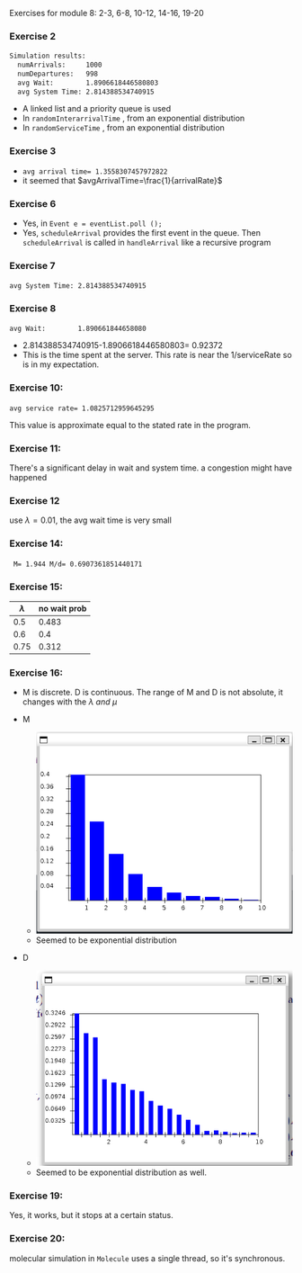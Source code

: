 Exercises for module 8: 2-3, 6-8, 10-12, 14-16, 19-20

### Exercise 2

```
Simulation results:
  numArrivals:     1000
  numDepartures:   998
  avg Wait:        1.8906618446580803
  avg System Time: 2.814388534740915
```

- A linked list and a priority queue is used
- In `randomInterarrivalTime` , from an exponential distribution
- In `randomServiceTime` , from an exponential distribution

### Exercise 3

- `avg arrival time= 1.3558307457972822`
- it seemed that $avgArrivalTime=\frac{1}{arrivalRate}$

### Exercise 6

- Yes, in `Event e = eventList.poll ();`
- Yes, `scheduleArrival` provides the first event in the queue. Then `scheduleArrival` is called in `handleArrival` like a recursive program

### Exercise 7

`avg System Time: 2.814388534740915`

### Exercise 8

`avg Wait:        1.890661844658080`

- 2.814388534740915-1.8906618446580803= 0.92372
- This is the time spent at the server. This rate is near the 1/serviceRate so is in my expectation.

### Exercise 10:

`avg service rate= 1.0825712959645295`

This value is approximate equal to the stated rate in the program.

### Exercise 11:

There's a significant delay in wait and system time. a congestion might have happened

### Exercise 12

use $\lambda=0.01$, the avg wait time is very small

### Exercise 14:

` M= 1.944
 M/d= 0.6907361851440171`

### Exercise 15:

| $\lambda$ | no wait prob |
| --------- | ------------ |
| 0.5       | 0.483        |
| 0.6       | 0.4          |
| 0.75      | 0.312        |

### Exercise 16:

- M is discrete. D is continuous. The range of M and D is not absolute, it changes with the $\lambda\ and\ \mu$

- M
  - ![image-20221114141825946](works.assets/image-20221114141825946.png)
  - Seemed to be exponential distribution
- D
  - ![image-20221114142239213](works.assets/image-20221114142239213.png)
  - Seemed to be exponential distribution as well.

### Exercise 19:

Yes, it works, but it stops at a certain status.

### Exercise 20:

molecular simulation in `Molecule` uses a single thread, so it's synchronous.
